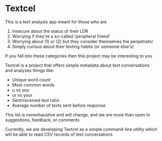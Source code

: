 # Textcel

This is a text analysis app meant for those who are

1. Insecure about the status of their LDR
2. Worrying if they're a so-called 'peripheral friend'
3. Worrying about (1) or (2) but they consider themselves the perpetrator
4. Simply curious about their texting habits (or someone else's)

If you fall into these categories then this project may be interesting to you

Textcel is a project that offers simple metadata about text conversations and analyzes things like:

* Unique word count
* Most common words
* u vs you
* ur vs your
* Sent/received text ratio
* Average number of texts sent before response

This list is nonexhaustive and will change, and we are more than open to suggestions, feedback, or comments

Currently, we are developing Textcel as a simple command-line utility which will be able to read CSV records of text conversations